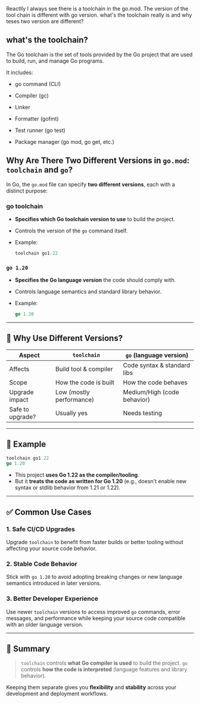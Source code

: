 Reactlly I always see there is a toolchain in the go.mod. The version of the tool chain is different with go version. what's the toolchain really is and why teses two version are different?

## what's the toolchain?

The Go toolchain is the set of tools provided by the Go project that are used to build, run, and manage Go programs.

It includes:

- go command (CLI)

- Compiler (gc)

- Linker

- Formatter (gofmt)

- Test runner (go test)

- Package manager (go mod, go get, etc.)

## Why Are There Two Different Versions in `go.mod`: `toolchain` and `go`?

In Go, the `go.mod` file can specify **two different versions**, each with a distinct purpose:

### go toolchain

- **Specifies which Go toolchain version to use** to build the project.
- Controls the version of the `go` command itself.
- Example:

  ```go
  toolchain go1.22
  ```

### `go 1.20`

- **Specifies the Go language version** the code should comply with.
- Controls language semantics and standard library behavior.
- Example:

  ```go
  go 1.20
  ```

---

## 🧠 Why Use Different Versions?

| Aspect           | `toolchain`              | `go` (language version)     |
| ---------------- | ------------------------ | --------------------------- |
| Affects          | Build tool & compiler    | Code syntax & standard libs |
| Scope            | How the code is built    | How the code behaves        |
| Upgrade impact   | Low (mostly performance) | Medium/High (code behavior) |
| Safe to upgrade? | Usually yes              | Needs testing               |

---

## 🧪 Example

```go
toolchain go1.22
go 1.20
```

- This project **uses Go 1.22 as the compiler/tooling**.
- But it **treats the code as written for Go 1.20** (e.g., doesn't enable new syntax or stdlib behavior from 1.21 or 1.22).

---

## ✅ Common Use Cases

### 1. **Safe CI/CD Upgrades**

Upgrade `toolchain` to benefit from faster builds or better tooling without affecting your source code behavior.

### 2. **Stable Code Behavior**

Stick with `go 1.20` to avoid adopting breaking changes or new language semantics introduced in later versions.

### 3. **Better Developer Experience**

Use newer `toolchain` versions to access improved `go` commands, error messages, and performance while keeping your source code compatible with an older language version.

---

## 📝 Summary

> `toolchain` controls **what Go compiler is used** to build the project.
> `go` controls **how the code is interpreted** (language features and library behavior).

Keeping them separate gives you **flexibility** and **stability** across your development and deployment workflows.
